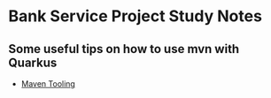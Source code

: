# Bank Service Project Study Notes

## Some useful tips on how to use mvn with Quarkus

- [Maven Tooling](https://quarkus.io/guides/maven-tooling)